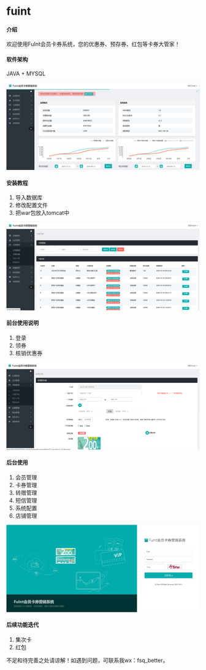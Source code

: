 # fuint

#### 介绍
欢迎使用FuInt会员卡券系统，您的优惠券、预存券、红包等卡券大管家！ 

#### 软件架构
JAVA + MYSQL

<p><img src="screenshots/home.png" alt="首页"></p>

#### 安装教程

1.  导入数据库
2.  修改配置文件
3.  把war包放入tomcat中

<p><img src="screenshots/coupon-list.png" alt="列表界面"></p>

#### 前台使用说明

1.  登录
2.  领券
3.  核销优惠券

<p><img src="screenshots/create.png" alt="创建界面"></p>

#### 后台使用
1.  会员管理
2.  卡券管理
3.  转赠管理
4.  短信管理
5.  系统配置
6.  店铺管理

<p><img src="screenshots/login.png" alt="登录界面"></p>


#### 后续功能迭代

1.  集次卡
2.  红包

不足和待完善之处请谅解！如遇到问题，可联系我wx：fsq_better。